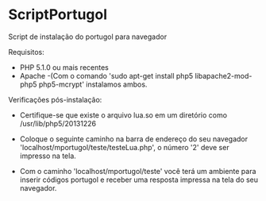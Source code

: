 # ScriptPortugol
Script de instalação do portugol para navegador

Requisitos:
- PHP 5.1.0 ou mais recentes
- Apache
  -(Com o comando 'sudo apt-get install php5 libapache2-mod-php5 php5-mcrypt' instalamos ambos.


Verificações pós-instalação:

- Certifique-se que existe o arquivo lua.so em um diretório como /usr/lib/php5/20131226

- Coloque o seguinte caminho na barra de endereço do seu navegador
 'localhost/mportugol/teste/testeLua.php',  o número '2' deve ser impresso na tela.

- Com o caminho 'localhost/mportugol/teste' você terá um ambiente para inserir códigos portugol e receber uma resposta impressa na tela do seu navegador.
